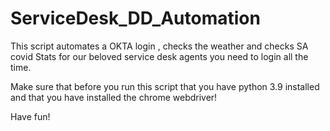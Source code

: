 # ServiceDesk_DD_Automation

This script automates a OKTA login , checks the weather and checks SA covid Stats for our beloved service desk agents you need to login all the time.

Make sure that before you run this script that you have python 3.9 installed and that you have installed the chrome webdriver!

Have fun!
